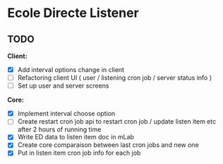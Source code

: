 # Ecole Directe Listener

## TODO

**Client:**

- [x] Add interval options change in client
- [ ] Refactoring client UI ( user / listening cron job / server status info )
- [ ] Set up user and server screens

**Core:**

- [x] Implement interval choose option
- [ ] Create restart cron job api to restart cron job / update listen item etc after 2 hours of running time
- [x] Write ED data to listen item doc in mLab
- [x] Create core comparaison between last cron jobs and new one
- [x] Put in listen item cron job info for each job
